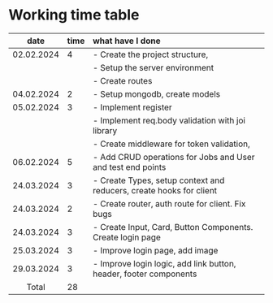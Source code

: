# Working time table

|    date    | time | what have I done                                                    |
| :--------: | :--- | :------------------------------------------------------------------ |
| 02.02.2024 | 4    | - Create the project structure,                                     |
|            |      | - Setup the server environment                                      |
|            |      | - Create routes                                                     |
| 04.02.2024 | 2    | - Setup mongodb, create models                                      |
| 05.02.2024 | 3    | - Implement register                                                |
|            |      | - Implement req.body validation with joi library                    |
|            |      | - Create middleware for token validation,                           |
| 06.02.2024 | 5    | - Add CRUD operations for Jobs and User and test end points         |
| 24.03.2024 | 3    | - Create Types, setup context and reducers, create hooks for client |
| 24.03.2024 | 2    | - Create router, auth route for client. Fix bugs                    |
| 24.03.2024 | 3    | - Create Input, Card, Button Components. Create login page          |
| 25.03.2024 | 3    | - Improve login page, add image                                     |
| 29.03.2024 | 3    | - Improve login logic, add link button, header, footer components   |
|   Total    | 28   |                                                                     |
